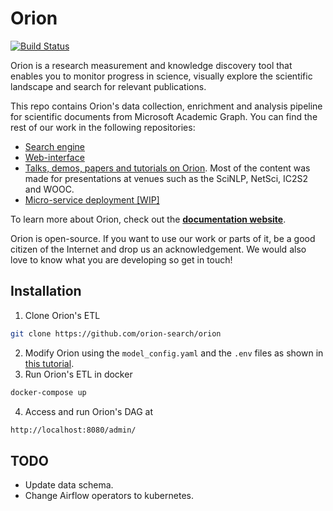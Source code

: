 # Orion
[![Build Status](https://travis-ci.org/orion-search/orion.svg?branch=dev)](https://travis-ci.org/kstathou/orion)

Orion is a research measurement and knowledge discovery tool that enables you to monitor progress in science, visually explore the scientific landscape and search for relevant publications.

This repo contains Orion's data collection, enrichment and analysis pipeline for scientific documents from Microsoft Academic Graph. You can find the rest of our work in the following repositories:
- [Search engine](https://github.com/orion-search/search-engine)
- [Web-interface](https://github.com/orion-search/orion-search.org)
- [Talks, demos, papers and tutorials on Orion](https://github.com/orion-search/tutorials). Most of the content was made for presentations at venues such as the SciNLP, NetSci, IC2S2 and WOOC.
- [Micro-service deployment [WIP]](https://github.com/orion-search/universe)

To learn more about Orion, check out the **[documentation website](https://docs.orion-search.org/)**.  

Orion is open-source. If you want to use our work or parts of it, be a good citizen of the Internet and drop us an acknowledgement. We would also love to know what you are developing so get in touch! 

## Installation ##
1. Clone Orion's ETL 

``` bash
git clone https://github.com/orion-search/orion
```

2. Modify Orion using the `model_config.yaml` and the `.env` files as shown in [this tutorial](https://docs.orion-search.org/docs/running_etl). 
3. Run Orion's ETL in docker

``` bash
docker-compose up
```
4. Access and run Orion's DAG at

``` bash
http://localhost:8080/admin/
```

## TODO ##
- Update data schema.
- Change Airflow operators to kubernetes.
